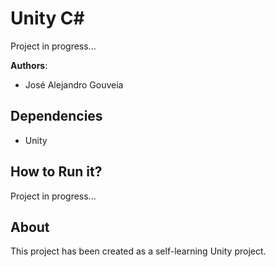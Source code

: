 # Unity C#

Project in progress...

**Authors**: 
 - José Alejandro Gouveia

## Dependencies

- Unity

## How to Run it?

Project in progress...

## About

This project has been created as a self-learning Unity project.
